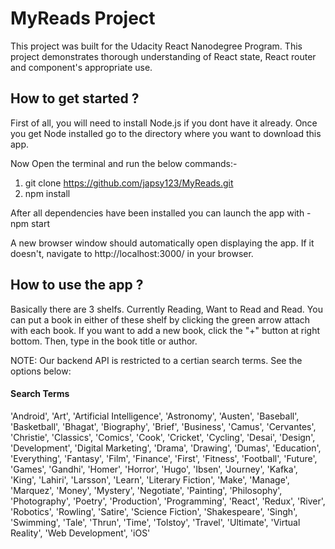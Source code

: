 # MyReads Project

This project was built for the Udacity React Nanodegree Program. This project demonstrates thorough understanding of React state, React router and component's appropriate use.

## How to get started ?

First of all, you will need to install Node.js if you dont have it already.
Once you get Node installed go to the directory where you want to download this app.

Now Open the terminal and run the below commands:-
1. git clone https://github.com/japsy123/MyReads.git
2. npm install

After all dependencies have been installed you can launch the app with - npm start

A new browser window should automatically open displaying the app. If it doesn't, navigate to http://localhost:3000/ in your browser.

## How to use the app ?

Basically there are 3 shelfs. Currently Reading, Want to Read and Read. You can put a book in either of these shelf by clicking the green arrow attach with each book.
If you want to add a new book, click the "+" button at right bottom. Then, type in the book title or author. 

NOTE: Our backend API is restricted to a certian search terms. See the options below:

#### Search Terms

'Android', 'Art', 'Artificial Intelligence', 'Astronomy', 'Austen', 'Baseball', 'Basketball', 'Bhagat', 'Biography', 'Brief', 'Business', 'Camus', 'Cervantes', 'Christie', 'Classics', 'Comics', 'Cook', 'Cricket', 'Cycling', 'Desai', 'Design', 'Development', 'Digital Marketing', 'Drama', 'Drawing', 'Dumas', 'Education', 'Everything', 'Fantasy', 'Film', 'Finance', 'First', 'Fitness', 'Football', 'Future', 'Games', 'Gandhi', 'Homer', 'Horror', 'Hugo', 'Ibsen', 'Journey', 'Kafka', 'King', 'Lahiri', 'Larsson', 'Learn', 'Literary Fiction', 'Make', 'Manage', 'Marquez', 'Money', 'Mystery', 'Negotiate', 'Painting', 'Philosophy', 'Photography', 'Poetry', 'Production', 'Programming', 'React', 'Redux', 'River', 'Robotics', 'Rowling', 'Satire', 'Science Fiction', 'Shakespeare', 'Singh', 'Swimming', 'Tale', 'Thrun', 'Time', 'Tolstoy', 'Travel', 'Ultimate', 'Virtual Reality', 'Web Development', 'iOS'
